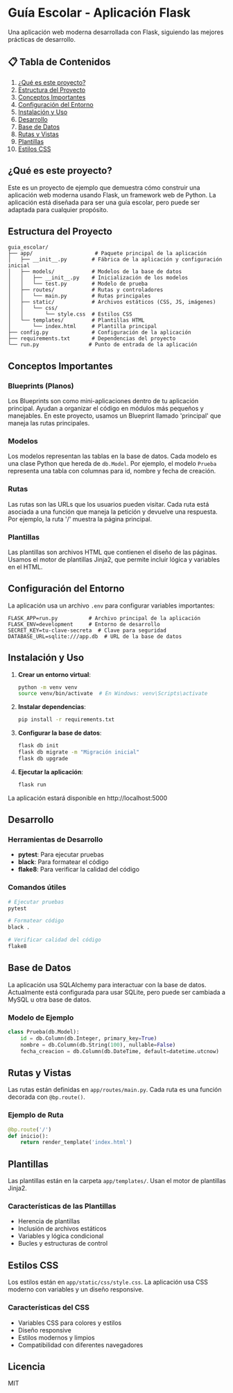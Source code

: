 # Guía Escolar - Aplicación Flask

Una aplicación web moderna desarrollada con Flask, siguiendo las mejores prácticas de desarrollo.

## 📋 Tabla de Contenidos

1. [¿Qué es este proyecto?](#qué-es-este-proyecto)
2. [Estructura del Proyecto](#estructura-del-proyecto)
3. [Conceptos Importantes](#conceptos-importantes)
4. [Configuración del Entorno](#configuración-del-entorno)
5. [Instalación y Uso](#instalación-y-uso)
6. [Desarrollo](#desarrollo)
7. [Base de Datos](#base-de-datos)
8. [Rutas y Vistas](#rutas-y-vistas)
9. [Plantillas](#plantillas)
10. [Estilos CSS](#estilos-css)

## ¿Qué es este proyecto?

Este es un proyecto de ejemplo que demuestra cómo construir una aplicación web moderna usando Flask, un framework web de Python. La aplicación está diseñada para ser una guía escolar, pero puede ser adaptada para cualquier propósito.

## Estructura del Proyecto

```
guia_escolar/
├── app/                    # Paquete principal de la aplicación
│   ├── __init__.py        # Fábrica de la aplicación y configuración inicial
│   ├── models/            # Modelos de la base de datos
│   │   ├── __init__.py    # Inicialización de los modelos
│   │   └── test.py        # Modelo de prueba
│   ├── routes/            # Rutas y controladores
│   │   └── main.py        # Rutas principales
│   ├── static/            # Archivos estáticos (CSS, JS, imágenes)
│   │   └── css/
│   │       └── style.css  # Estilos CSS
│   └── templates/         # Plantillas HTML
│       └── index.html     # Plantilla principal
├── config.py              # Configuración de la aplicación
├── requirements.txt       # Dependencias del proyecto
└── run.py                # Punto de entrada de la aplicación
```

## Conceptos Importantes

### Blueprints (Planos)
Los Blueprints son como mini-aplicaciones dentro de tu aplicación principal. Ayudan a organizar el código en módulos más pequeños y manejables. En este proyecto, usamos un Blueprint llamado 'principal' que maneja las rutas principales.

### Modelos
Los modelos representan las tablas en la base de datos. Cada modelo es una clase Python que hereda de `db.Model`. Por ejemplo, el modelo `Prueba` representa una tabla con columnas para id, nombre y fecha de creación.

### Rutas
Las rutas son las URLs que los usuarios pueden visitar. Cada ruta está asociada a una función que maneja la petición y devuelve una respuesta. Por ejemplo, la ruta '/' muestra la página principal.

### Plantillas
Las plantillas son archivos HTML que contienen el diseño de las páginas. Usamos el motor de plantillas Jinja2, que permite incluir lógica y variables en el HTML.

## Configuración del Entorno

La aplicación usa un archivo `.env` para configurar variables importantes:

```env
FLASK_APP=run.py          # Archivo principal de la aplicación
FLASK_ENV=development     # Entorno de desarrollo
SECRET_KEY=tu-clave-secreta  # Clave para seguridad
DATABASE_URL=sqlite:///app.db  # URL de la base de datos
```

## Instalación y Uso

1. **Crear un entorno virtual**:
   ```bash
   python -m venv venv
   source venv/bin/activate  # En Windows: venv\Scripts\activate
   ```

2. **Instalar dependencias**:
   ```bash
   pip install -r requirements.txt
   ```

3. **Configurar la base de datos**:
   ```bash
   flask db init
   flask db migrate -m "Migración inicial"
   flask db upgrade
   ```

4. **Ejecutar la aplicación**:
   ```bash
   flask run
   ```

La aplicación estará disponible en http://localhost:5000

## Desarrollo

### Herramientas de Desarrollo
- **pytest**: Para ejecutar pruebas
- **black**: Para formatear el código
- **flake8**: Para verificar la calidad del código

### Comandos útiles
```bash
# Ejecutar pruebas
pytest

# Formatear código
black .

# Verificar calidad del código
flake8
```

## Base de Datos

La aplicación usa SQLAlchemy para interactuar con la base de datos. Actualmente está configurada para usar SQLite, pero puede ser cambiada a MySQL u otra base de datos.

### Modelo de Ejemplo
```python
class Prueba(db.Model):
    id = db.Column(db.Integer, primary_key=True)
    nombre = db.Column(db.String(100), nullable=False)
    fecha_creacion = db.Column(db.DateTime, default=datetime.utcnow)
```

## Rutas y Vistas

Las rutas están definidas en `app/routes/main.py`. Cada ruta es una función decorada con `@bp.route()`.

### Ejemplo de Ruta
```python
@bp.route('/')
def inicio():
    return render_template('index.html')
```

## Plantillas

Las plantillas están en la carpeta `app/templates/`. Usan el motor de plantillas Jinja2.

### Características de las Plantillas
- Herencia de plantillas
- Inclusión de archivos estáticos
- Variables y lógica condicional
- Bucles y estructuras de control

## Estilos CSS

Los estilos están en `app/static/css/style.css`. La aplicación usa CSS moderno con variables y un diseño responsive.

### Características del CSS
- Variables CSS para colores y estilos
- Diseño responsive
- Estilos modernos y limpios
- Compatibilidad con diferentes navegadores

## Licencia

MIT 